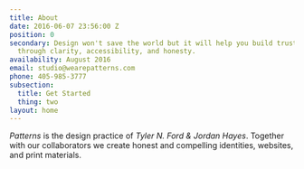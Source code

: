 ```yaml
---
title: About
date: 2016-06-07 23:56:00 Z
position: 0
secondary: Design won't save the world but it will help you build trust and loy­al­ty
  through clar­i­ty, ac­ces­si­bil­ity, and honesty.
availability: August 2016
email: studio@wearepatterns.com
phone: 405-985-3777
subsection:
  title: Get Started
  thing: two
layout: home
---
```


*Patterns* is the design practice of *Tyler N. Ford & Jordan Hayes*. To­gether with our col­laborators we create honest and com­pel­ling iden­tities, web­sites, and print materials.